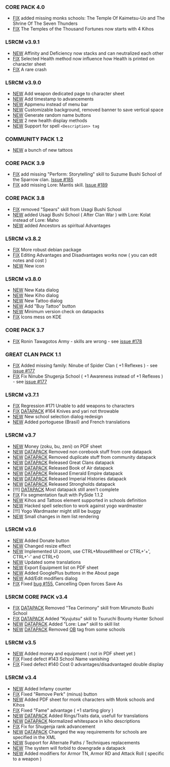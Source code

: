 ### CORE PACK 4.0 ###
  * [FIX](FIX.md) added missing monks schools: The Temple Of Kaimetsu-Uo and The Shrine Of The Seven Thunders
  * [FIX](FIX.md) The Temples of the Thousand Fortunes now starts with 4 Kihos


### L5RCM v3.9.1 ###
  * [NEW](NEW.md) Affinity and Deficiency now stacks and can neutralized each other
  * [FIX](FIX.md) Selected Health method now influence how Health is printed on character sheet
  * [FIX](FIX.md) A rare crash

### L5RCM v3.9.0 ###
  * [NEW](NEW.md) Add weapon dedicated page to character sheet
  * [NEW](NEW.md) Add timestamp to advancements
  * [NEW](NEW.md) Appmenu instead of menu bar
  * [NEW](NEW.md) Customizable background, removed banner to save vertical space
  * [NEW](NEW.md) Generate random name buttons
  * [NEW](NEW.md) 2 new health display methods
  * [NEW](NEW.md) Support for spell `<Description> tag`

### COMMUNITY PACK 1.2 ###
  * [NEW](NEW.md) a bunch of new tattoos

### CORE PACK 3.9 ###
  * [FIX](FIX.md) add missing "Perform: Storytelling" skill to Suzume Bushi School of the Sparrow clan. [Issue #185](https://code.google.com/p/l5rcm/issues/detail?id=#185)
  * [FIX](FIX.md) add missing Lore: Mantis skill. [Issue #189](https://code.google.com/p/l5rcm/issues/detail?id=#189)

### CORE PACK 3.8 ###
  * [FIX](FIX.md) removed "Spears" skill from Usagi Bushi School
  * [NEW](NEW.md) added Usagi Bushi School ( After Clan War ) with Lore: Kolat instead of Lore: Maho
  * [NEW](NEW.md) added Ancestors as spiritual Advantages

### L5RCM v3.8.2 ###
  * [FIX](FIX.md) More robust debian package
  * [FIX](FIX.md) Editing Advantages and Disadvantages works now ( you can edit notes and cost )
  * [NEW](NEW.md) New icon

### L5RCM v3.8.0 ###
  * [NEW](NEW.md) New Kata dialog
  * [NEW](NEW.md) New Kiho dialog
  * [NEW](NEW.md) New Tattoo dialog
  * [NEW](NEW.md) Add "Buy Tattoo" button
  * [NEW](NEW.md) Minimum version check on datapacks
  * [FIX](FIX.md) Icons mess on KDE

### CORE PACK 3.7 ###
  * [FIX](FIX.md) Ronin Tawagotos Army - skills are wrong - see [issue #178](https://code.google.com/p/l5rcm/issues/detail?id=#178)

### GREAT CLAN PACK 1.1 ###
  * [FIX](FIX.md) Added missing family: Ninube of Spider Clan ( +1 Reflexes ) - see [issue #177](https://code.google.com/p/l5rcm/issues/detail?id=#177)
  * [FIX](FIX.md) Fix Ninube Shugenja School ( +1 Awareness instead of +1 Reflexes ) - see [issue #177](https://code.google.com/p/l5rcm/issues/detail?id=#177)

### L5RCM v3.7.1 ###
  * [FIX](FIX.md) Regression #171 Unable to add weapons to characters
  * [FIX](FIX.md) [DATAPACK](DATAPACK.md) #164 Knives and yari not throwable
  * [NEW](NEW.md) New school selection dialog redesign
  * [NEW](NEW.md) Added portoguese (Brasil) and French translations

### L5RCM v3.7 ###
  * [NEW](NEW.md) Money (zoku, bu, zeni) on PDF sheet
  * [NEW](NEW.md) [DATAPACK](DATAPACK.md) Removed non corebook stuff from core datapack
  * [NEW](NEW.md) [DATAPACK](DATAPACK.md) Removed duplicate stuff from community datapack
  * [NEW](NEW.md) [DATAPACK](DATAPACK.md) Released Great Clans datapack
  * [NEW](NEW.md) [DATAPACK](DATAPACK.md) Released Book of Air datapack
  * [NEW](NEW.md) [DATAPACK](DATAPACK.md) Released Emerald Empire datapack
  * [NEW](NEW.md) [DATAPACK](DATAPACK.md) Released Imperial Histories datapack
  * [NEW](NEW.md) [DATAPACK](DATAPACK.md) Released Strongholds datapack
  * [!!!] [DATAPACK](DATAPACK.md) Most datapack still aren't complete
  * [FIX](FIX.md) Fix segmentation fault with PySide 1.1.2
  * [NEW](NEW.md) Kihos and Tattoos element supported in schools definition
  * [NEW](NEW.md) Hacked spell selection to work against yogo wardmaster
  * [!!!] Yogo Wardmaster might still be buggy
  * [NEW](NEW.md) Small changes in item list rendering

### L5RCM v3.6 ###
  * [NEW](NEW.md) Added Donate button
  * [NEW](NEW.md) Changed resize effect
  * [NEW](NEW.md) Implemented UI zoom, use CTRL+MouseWheel or CTRL+'+', CTRL+'-'  and CTRL+0
  * [NEW](NEW.md) Updated some translations
  * [NEW](NEW.md) Export Equipment list on PDF sheet
  * [NEW](NEW.md) Added GooglePlus buttons in the About page
  * [NEW](NEW.md) Add/Edit modifiers dialog
  * [FIX](FIX.md) Fixed [bug #155](https://code.google.com/p/l5rcm/issues/detail?id=155), Cancelling Open forces Save As

### L5RCM CORE PACK v3.4 ###
  * [FIX](FIX.md) [DATAPACK](DATAPACK.md) Removed "Tea Cerimony" skill from Mirumoto Bushi  School
  * [FIX](FIX.md) [DATAPACK](DATAPACK.md) Added "Kyujutsu" skill to Tsuruchi Bounty Hunter School
  * [NEW](NEW.md) [DATAPACK](DATAPACK.md) Added "Lore: Law" skill to skill list
  * [NEW](NEW.md) [DATAPACK](DATAPACK.md) Removed [OB](OB.md) tag from some schools

### L5RCM v3.5 ###
  * [NEW](NEW.md) Added money and equipment ( not in PDF sheet yet )
  * [FIX](FIX.md) Fixed defect #143 School Name vanishing
  * [FIX](FIX.md) Fixed defect #140 Cost 0 advantages/disadvantaged double display

### L5RCM v3.4 ###
  * [NEW](NEW.md) Added Infamy counter
  * [FIX](FIX.md) Fixed "Remove Perk" (minus) button
  * [NEW](NEW.md) Added PDF sheet for monk characters with Monk schools and Kihos
  * [FIX](FIX.md) Fixed "Fame" advantage ( +1 starting glory )
  * [NEW](NEW.md) [DATAPACK](DATAPACK.md) Added Rings/Traits data, usefull for translations
  * [NEW](NEW.md) [DATAPACK](DATAPACK.md) Normalized whitespace in kiho descriptions
  * [FIX](FIX.md) Fix for Shugenja rank advancement
  * [NEW](NEW.md) [DATAPACK](DATAPACK.md) Changed the way requirements for schools are specified in the XML
  * [NEW](NEW.md) Support for Alternate Paths / Techniques replacements
  * [NEW](NEW.md) The system will forbid to downgrade a datapack
  * [NEW](NEW.md) Added modifiers for Armor TN, Armor RD and Attack Roll ( specific to a weapon )
